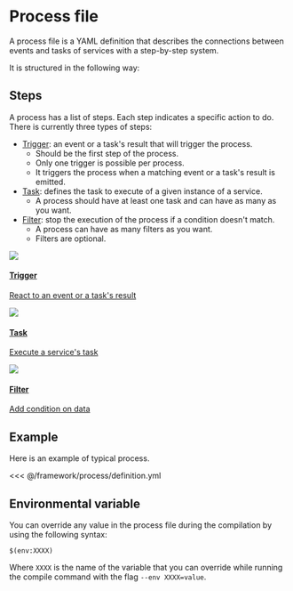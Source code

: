 # Process file

A process file is a YAML definition that describes the connections between events and tasks of services with a step-by-step system.

It is structured in the following way:

<param-table :parameter="{
  fields: [{
    name: 'name',
    description: 'Name of the process.',
    fullType: 'string'
  }, {
    name: 'steps',
    label: 'repeated',
    description: 'Steps to execute.',
    fullType: 'Step'
  }]
}" :types="{}" />

## Steps

A process has a list of steps.
Each step indicates a specific action to do.
There is currently three types of steps:

- [Trigger](./steps/trigger): an event or a task's result that will trigger the process.
  - Should be the first step of the process.
  - Only one trigger is possible per process.
  - It triggers the process when a matching event or a task's result is emitted.
- [Task](./steps/task): defines the task to execute of a given instance of a service.
  - A process should have at least one task and can have as many as you want.
- [Filter](./steps/filter): stop the execution of the process if a condition doesn't match.
  - A process can have as many filters as you want.
  - Filters are optional.

<nav class="cards">
  <a href="./steps/trigger">
    <img src="/trigger.svg" class="icon-card">
    <h4>Trigger</h4>
    <p>React to an event or a task's result</p>
  </a>
  <a href="./steps/task">
    <img src="/task.svg" class="icon-card">
    <h4>Task</h4>
    <p>Execute a service's task</p>
  </a>
  <a href="./steps/filter">
    <img src="/filter.svg" class="icon-card">
    <h4>Filter</h4>
    <p>Add condition on data</p>
  </a>
</nav>

## Example

Here is an example of typical process.

<<< @/framework/process/definition.yml

## Environmental variable

You can override any value in the process file during the compilation by using the following syntax:

```
$(env:XXXX)
```

Where `XXXX` is the name of the variable that you can override while running the compile command with the flag `--env XXXX=value`.
